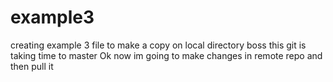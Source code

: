 # example3
creating example 3 file to make a copy on local directory
boss this git is taking time to master 
Ok now im going to make changes in remote repo and then pull it 
